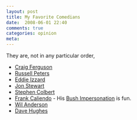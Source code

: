 ```yaml
---
layout: post
title: My Favorite Comedians
date:  2008-06-01 22:40
comments: true
categories: opinion
meta: 
---
```

They are, not in any particular order,<br /><ul><li><a href="http://www.cbs.com/latenight/latelate/">Craig Ferguson</a></li><li><a href="http://www.russellpeters.com/">Russell Peters</a></li><li><a href="http://www.eddieizzard.com/home.izz">Eddie Izzard</a></li><li><a href="http://www.thedailyshow.com/">Jon Stewart</a></li><li><a href="http://www.comedycentral.com/shows/the_colbert_report/index.jhtml">Stephen Colbert</a></li><li><a href="http://www.blogger.com/www.frankcaliendo.com">Frank Caliendo</a> - His <a href="http://www.youtube.com/watch?v=X63_sRVjxtU">Bush Impersonation</a> is fun.</li><li><a href="http://www.wilanderson.com.au/wilanderson/">Wil Anderson</a></li><li><a href="http://en.wikipedia.org/wiki/Dave_Hughes">Dave Hughes</a></li></ul>